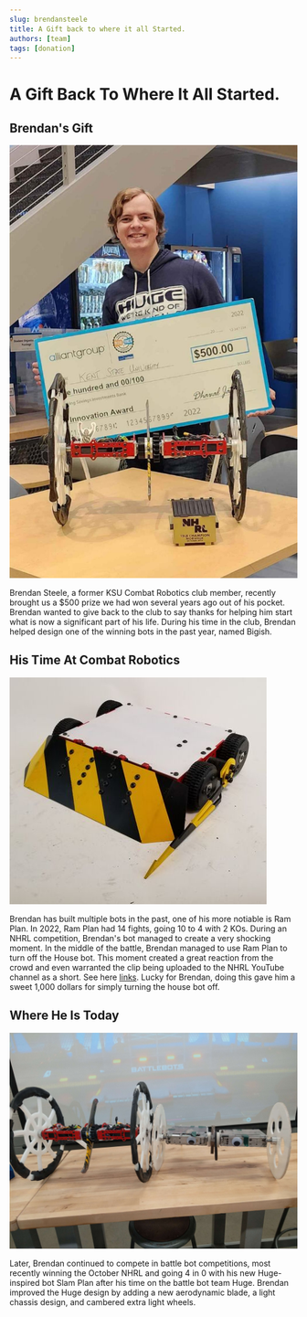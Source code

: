 ```yaml
---
slug: brendansteele
title: A Gift back to where it all Started.
authors: [team]
tags: [donation]
---
```

# A Gift Back To Where It All Started.

## Brendan's Gift
![Check_Photo](img/Check_Photo.jpg)

Brendan Steele, a former KSU Combat Robotics club member, recently brought us a $500 prize we had won several years ago out of his pocket. Brendan wanted to give back to the club to say thanks for helping him start what is now a significant part of his life. During his time in the club, Brendan helped design one of the winning bots in the past year, named Bigish. 

## His Time At Combat Robotics
![RamPlan](img/RamPlan.jpg)

Brendan has built multiple bots in the past, one of his more notiable is Ram Plan. In 2022, Ram Plan had 14 fights, going 10 to 4 with 2 KOs. During an NHRL competition, Brendan's bot managed to create a very shocking moment. In the middle of the battle, Brendan managed to use Ram Plan to turn off the House bot. This moment created a great reaction from the crowd and even warranted the clip being uploaded to the NHRL YouTube channel as a short. See here [links](https://youtube.com/shorts/fWPKl3lqlbo?si=5KW2b2X1xScrJI_c). Lucky for Brendan, doing this gave him a sweet 1,000 dollars for simply turning the house bot off.

## Where He Is Today
![Bigish_And_Slamplan](img/Bigish_And_Slamplan.jpg)

Later, Brendan continued to compete in battle bot competitions, most recently winning the October NHRL and going 4 in 0 with his new Huge-inspired bot Slam Plan after his time on the battle bot team Huge. Brendan improved the Huge design by adding a new aerodynamic blade, a light chassis design, and cambered extra light wheels. 
